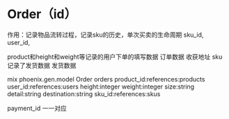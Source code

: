 # Order（id）

作用：记录物品流转过程，记录sku的历史，单次买卖的生命周期
sku_id, user_id,


product和height和weight等记录的用户下单的填写数据  订单数据  收获地址
sku记录了发货数据  发货数据  

mix phoenix.gen.model Order orders product_id:references:products user_id:references:users height:integer weight:integer size:string detail:string destination:string sku_id:references:skus

payment_id 一一对应
